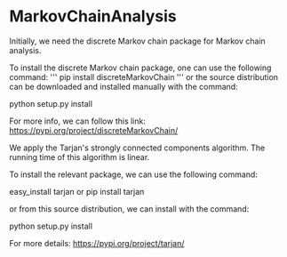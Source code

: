 # MarkovChainAnalysis

Initially, we need the discrete Markov chain package for Markov chain analysis.

To install the discrete Markov chain package, one can use the following command:
'''
pip install discreteMarkovChain
'''
or the source distribution can be downloaded and installed manually with the command:

python setup.py install

For more info, we can follow this link: https://pypi.org/project/discreteMarkovChain/

We apply the Tarjan's strongly connected components algorithm. The running time of this algorithm is linear.

To install the relevant package, we can use the following command:

easy_install tarjan or pip install tarjan

or from this source distribution, we can install with the command:

python setup.py install

For more details: https://pypi.org/project/tarjan/


